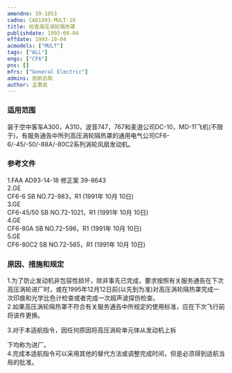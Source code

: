 ```yaml
---
amendno: 39-1053  
cadno: CAD1993-MULT-19  
title: 检查高压涡轮隔热罩  
publishdate: 1993-09-04  
effdate: 1993-10-04  
acmodels: ["MULT"]  
tags: ["ALL"]  
engs: ["CF6"]  
pns: []  
mfrs: ["General Electric"]  
admins: 民航总局  
author: 孟惠民  
---
```

  
### 适用范围  
装于空中客车A300，A310，波音747，767和麦道公司DC-10，MD-11飞机(不限于)，有服务通告中所列高压涡轮隔热罩的通用电气公司CF6-6/-45/-50/-88A/-80C2系列涡轮风扇发动机。  
  
<!--more-->  
### 参考文件  
  1.FAA AD93-14-18 修正案 39-8643  
2.GE  
CF6-6 SB NO.72-983，R1 (1991年 10月 10日)  
3.GE  
CF6-45/50 SB NO.72-1021，R1 (1991年 10月 10日)  
4.GE  
CF6-80A SB NO.72-596，R1 (1991年 10月 10日)  
5.GE  
CF6-80C2 SB NO.72-565，R1 (1991年 10月 10日)  
  
### 原因、措施和规定  

  1.为了防止发动机非包容性损坏，除非事先已完成，要求按照有关服务通告在下次高压涡轮进厂时，或在1995年12月12日前(以先到为准)对高压涡轮隔热罩完成一次印痕和光学比色计检查或者完成一次超声波探伤检查。  
  2.如果高压涡轮隔热罩不符合有关服务通告中所规定的使用标准，应在下次飞行前将该件更换。  
  
  3.对于本适航指令，因任何原因将高压涡轮单元体从发动机上拆  
  
下均称为进厂。  
  4.完成本适航指令可以采用其他的替代方法或调整完成时间，但是必须得到适航当局的批准。  
